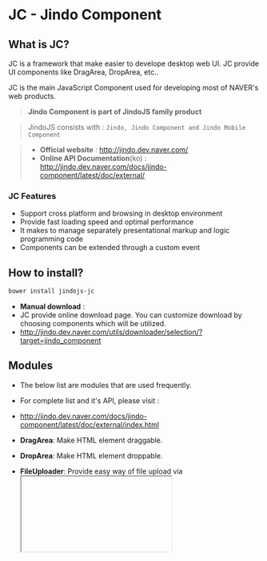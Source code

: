 **JC - Jindo Component**
=========================================

## **What is JC?**
JC is a framework that make easier to develope desktop web UI. JC provide UI components like DragArea, DropArea, etc..

JC is the main JavaScript Component used for developing most of NAVER's web products.

> **Jindo Component is part of JindoJS family product**

> JindoJS consists with : `Jindo, Jindo Component and Jindo Mobile Component`

> - __Official website__ : http://jindo.dev.naver.com/
> - __Online API Documentation__(ko) : http://jindo.dev.naver.com/docs/jindo-component/latest/doc/external/

### **JC Features**
- Support cross platform and browsing in desktop environment
- Provide fast loading speed and optimal performance
- It makes to manage separately presentational markup and logic programming code
- Components can be extended through a custom event

## **How to install?**
```bash
bower install jindojs-jc
```

- **Manual download** :  
 - JC provide online download page. You can customize download by choosing components which will be utilized.
 - http://jindo.dev.naver.com/utils/downloader/selection/?target=jindo_component


## **Modules**
- The below list are modules that are used frequently.
 - For complete list and it's API, please visit :
 - http://jindo.dev.naver.com/docs/jindo-component/latest/doc/external/index.html

- **DragArea**: Make HTML element draggable.
- **DropArea**: Make HTML element droppable.
- **FileUploader**: Provide easy way of file upload via <iframe>, without page refresh.
- **Clipboard**: Set values on system clipboard using flash object.
- **FloatingLayer**: Fix the position of a layer, even the page was scrolled its position.

## **How to build**
Clone a copy of JC from git repo by running:
```bash
$ git clone https://github.com/naver/jindojs-jc.git
```

Enter the jindojs-jc directory and make sure have all the necessary dependencies :
```bash
$ cd jindojs-jc && npm install
```

Run the build script:
```bash
$ grunt
```
The result of your build, will be found in the `'dist/'` subdirectory with the minified version and API document.

## **Running the Unit Tests**
Make sure you have the necessary dependencies:
```bash
$ npm install
```

Start grunt 'test:*' task:
```bash
$ grunt test:*
```

if you want to test a specific component, put the module's name as a parameter of the test. Here are some example that you might consider.
```bash
$ grunt test:DragArea  #test "jindo.DragArea"
$ grunt test:FileUploader  #test "jindo.FileUploader"
```

## **Issues**
If you find a bug, please report us via the GitHub issues page.  
https://github.com/naver/jindojs-jc/issues

## **License**
Licensed under LGPL v2:  
https://www.gnu.org/licenses/old-licenses/lgpl-2.0.html  

[![Analytics](https://ga-beacon.appspot.com/UA-45811892-5/jindojs-jc/readme)](https://github.com/naver/jindojs-jc)
